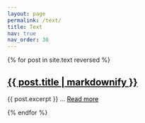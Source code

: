```yaml
---
layout: page
permalink: /text/
title: Text
nav: true
nav_order: 30
---
```


<!-- <div class="post-info">
  <ul style="list-style: none; padding-left: 0;">
    <li style="padding: 5px 0; font-weight: bold; text-decoration: underline;"></li>
    {% for post in site.text reversed %}
      <li style="border-bottom: 1px solid black; padding: 5px 0;">
        <span style="font-size: 120%; font-weight: bold;">&rarr;</span> <a href="{{ post.url }}" style="color: black; text-decoration: none;">{{ post.title | markdownify }}</a> - {{ post.author }} - {{ post.date | date: "%Y. %m" }}
      </li>
      {% unless forloop.last %}
        <li style="border-bottom: 1px solid black; padding: 5px 0;"></li>
      {% endunless %}
    {% endfor %}
    <li style="padding: 5px 0; font-weight: bold; text-decoration: underline;"></li>
  </ul>
</div>

<!-- Add spacing -->
<!-- <br><br><br> -->


<!-- Posts List -->
<div class="posts">
  {% for post in site.text reversed %}
    <article>
      <h2><a href="{{ post.url }}" style="color: black;">{{ post.title | markdownify }}</a></h2>
      <p>{{ post.excerpt }} ... <a href="{{ post.url }}" style="color: black;">Read more</a></p>
    </article>
  {% endfor %}
</div>
